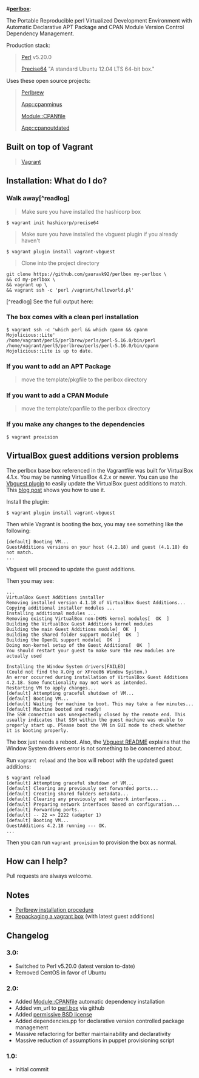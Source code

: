 #[**perlbox**](https://github.com/gauravk92/perlbox):

The Portable Reproducible perl Virtualized Development Environment with Automatic Declarative APT Package and CPAN Module Version Control Dependency Management.

Production stack:

> [Perl](http://www.perl.org/) v5.20.0
>
> [Precise64](https://vagrantcloud.com/hashicorp/precise64) "A standard Ubuntu 12.04 LTS 64-bit box."

Uses these open source projects:

> [Perlbrew](http://perlbrew.pl/)
>
> [App::cpanminus](http://cpanmin.us/)
>
> [Module::CPANfile](https://github.com/miyagawa/cpanfile)
>
> [App::cpanoutdated](http://www.freshports.org/devel/p5-App-cpanoutdated/)

## Built on top of Vagrant

> [Vagrant](http://vagrantup.com/)

## Installation: What do I do?

### Walk away[^readlog]

> Make sure you have installed the hashicorp box

	$ vagrant init hashicorp/precise64

> Make sure you have installed the vbguest plugin if you already haven't

	$ vagrant plugin install vagrant-vbguest

> Clone into the project directory

    git clone https://github.com/gauravk92/perlbox my-perlbox \
    && cd my-perlbox \
    && vagrant up \
    && vagrant ssh -c 'perl /vagrant/helloworld.pl'

[^readlog] See the full output here:

### The box comes with a clean perl installation

    $ vagrant ssh -c 'which perl && which cpanm && cpanm Mojolicious::Lite'
    /home/vagrant/perl5/perlbrew/perls/perl-5.16.0/bin/perl
    /home/vagrant/perl5/perlbrew/perls/perl-5.16.0/bin/cpanm
    Mojolicious::Lite is up to date.

### If you want to add an APT Package

> move the template/pkgfile to the perlbox directory

### If you want to add a CPAN Module

> move the template/cpanfile to the perlbox directory

### If you make any changes to the dependencies

    $ vagrant provision

## VirtualBox guest additions version problems

The perlbox base box referenced in the Vagrantfile was built for VirtualBox 4.1.x.  You may be running VirtualBox 4.2.x or newer.  You can use the [Vbguest plugin](https://github.com/dotless-de/vagrant-vbguest) to easily update the VirtualBox guest additions to match.  This [blog post](http://kvz.io/blog/2013/01/16/vagrant-tip-keep-virtualbox-guest-additions-in-sync/) shows you how to use it.

Install the plugin:

	$ vagrant plugin install vagrant-vbguest

Then while Vagrant is booting the box, you may see something like the following:

	[default] Booting VM...
	GuestAdditions versions on your host (4.2.18) and guest (4.1.18) do not match.
	...

Vbguest will proceed to update the guest additions.

Then you may see:

	...
	VirtualBox Guest Additions installer
	Removing installed version 4.1.18 of VirtualBox Guest Additions...
	Copying additional installer modules ...
	Installing additional modules ...
	Removing existing VirtualBox non-DKMS kernel modules[  OK  ]
	Building the VirtualBox Guest Additions kernel modules
	Building the main Guest Additions module[  OK  ]
	Building the shared folder support module[  OK  ]
	Building the OpenGL support module[  OK  ]
	Doing non-kernel setup of the Guest Additions[  OK  ]
	You should restart your guest to make sure the new modules are actually used

	Installing the Window System drivers[FAILED]
	(Could not find the X.Org or XFree86 Window System.)
	An error occurred during installation of VirtualBox Guest Additions 4.2.18. Some functionality may not work as intended.
	Restarting VM to apply changes...
	[default] Attempting graceful shutdown of VM...
	[default] Booting VM...
	[default] Waiting for machine to boot. This may take a few minutes...
	[default] Machine booted and ready!
	The SSH connection was unexpectedly closed by the remote end. This
	usually indicates that SSH within the guest machine was unable to
	properly start up. Please boot the VM in GUI mode to check whether
	it is booting properly.

The box just needs a reboot.  Also, the [Vbguest README](https://github.com/dotless-de/vagrant-vbguest#running-as-a-middleware) explains that the Window System drivers error is not something to be concerned about.

Run `vagrant reload` and the box will reboot with the updated guest additions:

	$ vagrant reload
	[default] Attempting graceful shutdown of VM...
	[default] Clearing any previously set forwarded ports...
	[default] Creating shared folders metadata...
	[default] Clearing any previously set network interfaces...
	[default] Preparing network interfaces based on configuration...
	[default] Forwarding ports...
	[default] -- 22 => 2222 (adapter 1)
	[default] Booting VM...
	GuestAdditions 4.2.18 running --- OK.
	...

Then you can run `vagrant provision` to provision the box as normal.


## How can I help?

Pull requests are always welcome.

## Notes

- [Perlbrew installation procedure](http://blog.fox.geek.nz/2010/09/installing-multiple-perls-with.html)
- [Repackaging a vagrant box](http://till.klampaeckel.de/blog/archives/155-VirtualBox-Guest-Additions-and-vagrant.html) (with latest guest additions)

## Changelog

### 3.0:
- Switched to Perl v5.20.0 (latest version to-date)
- Removed CentOS in favor of Ubuntu

### 2.0:
- Added [Module::CPANfile](https://github.com/miyagawa/cpanfile) automatic dependency installation
- Added vm_url to [perl.box](https://github.com/downloads/gauravk92/perlbox/perl.box) via github
- Added [permissive BSD license](http://www.gnu.org/licenses/license-list.html#ModifiedBSD)
- Added dependencies.pp for declarative version controlled package management
- Massive refactoring for better maintainability and declarativity
- Massive reduction of assumptions in puppet provisioning script

### 1.0:
- Initial commit
